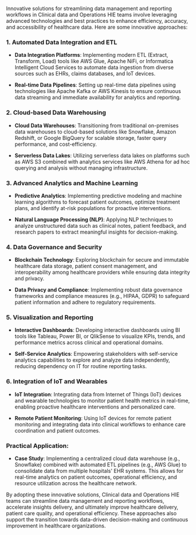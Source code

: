 Innovative solutions for streamlining data management and reporting workflows in Clinical data and Operations HIE teams involve leveraging advanced technologies and best practices to enhance efficiency, accuracy, and accessibility of healthcare data. Here are some innovative approaches:

### 1. **Automated Data Integration and ETL**

- **Data Integration Platforms**: Implementing modern ETL (Extract, Transform, Load) tools like AWS Glue, Apache NiFi, or Informatica Intelligent Cloud Services to automate data ingestion from diverse sources such as EHRs, claims databases, and IoT devices.

- **Real-time Data Pipelines**: Setting up real-time data pipelines using technologies like Apache Kafka or AWS Kinesis to ensure continuous data streaming and immediate availability for analytics and reporting.

### 2. **Cloud-based Data Warehousing**

- **Cloud Data Warehouses**: Transitioning from traditional on-premises data warehouses to cloud-based solutions like Snowflake, Amazon Redshift, or Google BigQuery for scalable storage, faster query performance, and cost-efficiency.

- **Serverless Data Lakes**: Utilizing serverless data lakes on platforms such as AWS S3 combined with analytics services like AWS Athena for ad hoc querying and analysis without managing infrastructure.

### 3. **Advanced Analytics and Machine Learning**

- **Predictive Analytics**: Implementing predictive modeling and machine learning algorithms to forecast patient outcomes, optimize treatment plans, and identify at-risk populations for proactive interventions.

- **Natural Language Processing (NLP)**: Applying NLP techniques to analyze unstructured data such as clinical notes, patient feedback, and research papers to extract meaningful insights for decision-making.

### 4. **Data Governance and Security**

- **Blockchain Technology**: Exploring blockchain for secure and immutable healthcare data storage, patient consent management, and interoperability among healthcare providers while ensuring data integrity and privacy.

- **Data Privacy and Compliance**: Implementing robust data governance frameworks and compliance measures (e.g., HIPAA, GDPR) to safeguard patient information and adhere to regulatory requirements.

### 5. **Visualization and Reporting**

- **Interactive Dashboards**: Developing interactive dashboards using BI tools like Tableau, Power BI, or QlikSense to visualize KPIs, trends, and performance metrics across clinical and operational domains.

- **Self-Service Analytics**: Empowering stakeholders with self-service analytics capabilities to explore and analyze data independently, reducing dependency on IT for routine reporting tasks.

### 6. **Integration of IoT and Wearables**

- **IoT Integration**: Integrating data from Internet of Things (IoT) devices and wearable technologies to monitor patient health metrics in real-time, enabling proactive healthcare interventions and personalized care.

- **Remote Patient Monitoring**: Using IoT devices for remote patient monitoring and integrating data into clinical workflows to enhance care coordination and patient outcomes.

### Practical Application:

- **Case Study**: Implementing a centralized cloud data warehouse (e.g., Snowflake) combined with automated ETL pipelines (e.g., AWS Glue) to consolidate data from multiple hospitals' EHR systems. This allows for real-time analytics on patient outcomes, operational efficiency, and resource utilization across the healthcare network.

By adopting these innovative solutions, Clinical data and Operations HIE teams can streamline data management and reporting workflows, accelerate insights delivery, and ultimately improve healthcare delivery, patient care quality, and operational efficiency. These approaches also support the transition towards data-driven decision-making and continuous improvement in healthcare organizations.